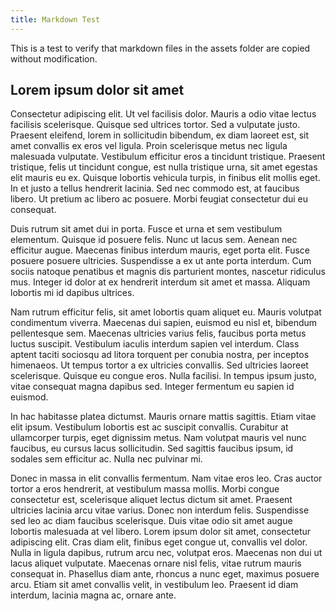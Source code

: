 ```yaml
---
title: Markdown Test
---
```


This is a test to verify that markdown files in the assets folder are copied without modification.

## Lorem ipsum dolor sit amet

Consectetur adipiscing elit. Ut vel facilisis dolor. Mauris a odio vitae lectus facilisis scelerisque. Quisque sed ultrices tortor. Sed a vulputate justo. Praesent eleifend, lorem in sollicitudin bibendum, ex diam laoreet est, sit amet convallis ex eros vel ligula. Proin scelerisque metus nec ligula malesuada vulputate. Vestibulum efficitur eros a tincidunt tristique. Praesent tristique, felis ut tincidunt congue, est nulla tristique urna, sit amet egestas elit mauris eu ex. Quisque lobortis vehicula turpis, in finibus elit mollis eget. In et justo a tellus hendrerit lacinia. Sed nec commodo est, at faucibus libero. Ut pretium ac libero ac posuere. Morbi feugiat consectetur dui eu consequat.

Duis rutrum sit amet dui in porta. Fusce et urna et sem vestibulum elementum. Quisque id posuere felis. Nunc ut lacus sem. Aenean nec efficitur augue. Maecenas finibus interdum mauris, eget porta elit. Fusce posuere posuere ultricies. Suspendisse a ex ut ante porta interdum. Cum sociis natoque penatibus et magnis dis parturient montes, nascetur ridiculus mus. Integer id dolor at ex hendrerit interdum sit amet et massa. Aliquam lobortis mi id dapibus ultrices.

Nam rutrum efficitur felis, sit amet lobortis quam aliquet eu. Mauris volutpat condimentum viverra. Maecenas dui sapien, euismod eu nisl et, bibendum pellentesque sem. Maecenas ultricies varius felis, faucibus porta metus luctus suscipit. Vestibulum iaculis interdum sapien vel interdum. Class aptent taciti sociosqu ad litora torquent per conubia nostra, per inceptos himenaeos. Ut tempus tortor a ex ultricies convallis. Sed ultricies laoreet scelerisque. Quisque eu congue eros. Nulla facilisi. In tempus ipsum justo, vitae consequat magna dapibus sed. Integer fermentum eu sapien id euismod.

In hac habitasse platea dictumst. Mauris ornare mattis sagittis. Etiam vitae elit ipsum. Vestibulum lobortis est ac suscipit convallis. Curabitur at ullamcorper turpis, eget dignissim metus. Nam volutpat mauris vel nunc faucibus, eu cursus lacus sollicitudin. Sed sagittis faucibus ipsum, id sodales sem efficitur ac. Nulla nec pulvinar mi.

Donec in massa in elit convallis fermentum. Nam vitae eros leo. Cras auctor tortor a eros hendrerit, at vestibulum massa mollis. Morbi congue consectetur est, scelerisque aliquet lectus dictum sit amet. Praesent ultricies lacinia arcu vitae varius. Donec non interdum felis. Suspendisse sed leo ac diam faucibus scelerisque. Duis vitae odio sit amet augue lobortis malesuada at vel libero. Lorem ipsum dolor sit amet, consectetur adipiscing elit. Cras diam elit, finibus eget congue ut, convallis vel dolor. Nulla in ligula dapibus, rutrum arcu nec, volutpat eros. Maecenas non dui ut lacus aliquet vulputate. Maecenas ornare nisl felis, vitae rutrum mauris consequat in. Phasellus diam ante, rhoncus a nunc eget, maximus posuere arcu. Etiam sit amet convallis velit, in vestibulum leo. Praesent id diam interdum, lacinia magna ac, ornare ante.
